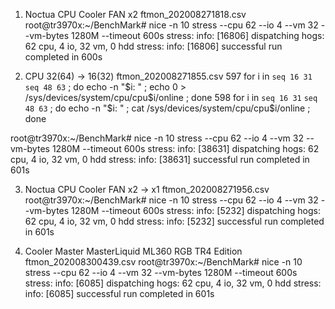
1. Noctua CPU Cooler FAN x2 ftmon_202008271818.csv
root@tr3970x:~/BenchMark# nice -n 10 stress --cpu 62 --io 4 --vm 32 --vm-bytes 1280M --timeout 600s
stress: info: [16806] dispatching hogs: 62 cpu, 4 io, 32 vm, 0 hdd
stress: info: [16806] successful run completed in 600s

2. CPU 32(64) -> 16(32) ftmon_202008271855.csv
597  for i in `seq 16 31` `seq 48 63` ; do echo -n "$i: " ; echo 0 > /sys/devices/system/cpu/cpu$i/online ; done
598  for i in `seq 16 31` `seq 48 63` ; do echo -n "$i: " ; cat /sys/devices/system/cpu/cpu$i/online ; done
 
root@tr3970x:~/BenchMark# nice -n 10 stress --cpu 62 --io 4 --vm 32 --vm-bytes 1280M --timeout 600s
stress: info: [38631] dispatching hogs: 62 cpu, 4 io, 32 vm, 0 hdd
stress: info: [38631] successful run completed in 601s

3. Noctua CPU Cooler FAN x2 -> x1 ftmon_202008271956.csv
root@tr3970x:~/BenchMark# nice -n 10 stress --cpu 62 --io 4 --vm 32 --vm-bytes 1280M --timeout 600s
stress: info: [5232] dispatching hogs: 62 cpu, 4 io, 32 vm, 0 hdd
stress: info: [5232] successful run completed in 601s

4. Cooler Master MasterLiquid ML360 RGB TR4 Edition ftmon_202008300439.csv 
root@tr3970x:~/BenchMark# nice -n 10 stress --cpu 62 --io 4 --vm 32 --vm-bytes 1280M --timeout 600s
stress: info: [6085] dispatching hogs: 62 cpu, 4 io, 32 vm, 0 hdd
stress: info: [6085] successful run completed in 601s



